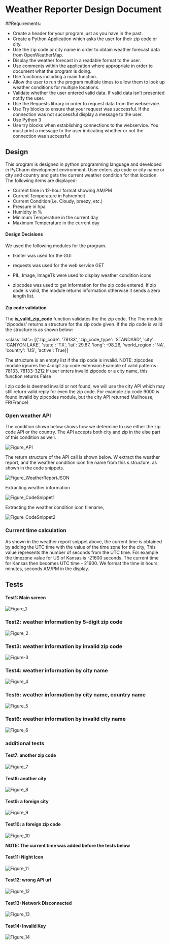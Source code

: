# Weather Reporter Design Document
##Requirements:
- Create a header for your program just as you have in the past.
- Create a Python Application which asks the user for their zip code or city.
- Use the zip code or city name in order to obtain weather forecast data from OpenWeatherMap.
- Display the weather forecast in a readable format to the user.
- Use comments within the application where appropriate in order to document what the program is doing.
- Use functions including a main function.
- Allow the user to run the program multiple times to allow them to look up weather conditions for multiple locations.
- Validate whether the user entered valid data. If valid data isn’t presented notify the user.
- Use the Requests library in order to request data from the webservice.
- Use Try blocks to ensure that your request was successful. If the connection was not successful display a message to the user.
- Use Python 3
- Use try blocks when establishing connections to the webservice. You must print a message to the user indicating whether or not the connection was successful
## Design
This program is designed in python programming language and developed in PyCharm development environment. User enters zip code or city name or 
city and country and gets the current weather condition for that location. The following items are displayed:
- Current time in 12-hour format showing AM/PM
- Current Temperature in Fahrenheit
- Current Condition(i.e. Cloudy, breezy, etc.)
- Pressure in hpa
- Humidity in %
- Minimum Temperature in the current day
- Maximum Temperature in the current day

#### Design Decisions
We used the following modules for the program.

- tkinter was used for the GUI

- requests was used for the web service GET

- PIL, Image, ImageTk were used to display weather condition icons

- zipcodes was used to get information for the zip code entered. If zip code is valid, the module
returns information otherwise it sends a zero length list.

#### Zip code validation
The **is_valid_zip_code** function validates the the zip code. The The module 'zipcodes' returns a structure for the zip
code given. If the zip code is valid the structure is as shown below:

<class 'list'>: [{'zip_code': '78133', 'zip_code_type': 'STANDARD', 'city': 'CANYON LAKE', 'state': 'TX',
'lat': 29.87, 'long': -98.26, 'world_region': 'NA', 'country': 'US', 'active': True}]

The structure is an empty list if the zip code is invalid.
NOTE: zipcodes module ignores the 4-digit zip code extension
Example of valid patterns : 78133, 78133-3212
If user enters invalid zipcode or a city name, this function returns False

I zip code is deemed invalid or not found, we will use the city API
which may still return valid reply for even the zip code.
For example zip code 9000 is found invalid by zipcodes module, but the city API
returned Mullhouse, FR(France)

### Open weather API
The condition shown below shows how we determine to use either the zip code API or the country. 
The API accepts both city and zip in the else part of this condition as well. 

![Figure_API](Doc/WeatherReporter_OpenWeatherAPI.png)

The return structure of the API call is shown below. W extract the weather report, and the weather 
condition icon file name from this s structure. as shown in the code snippets.

![Figure_WeatherReportJSON](Doc/WeatherReporter_WeatherReportJSON.png)

Extracting weather information

![Figure_CodeSnippet1](Doc/WeatherReporter_CodeSnippet1.png)
 
 Extracting the weather condition icon filename,
 
![Figure_CodeSnippet2](Doc/WeatherReporter_CodeSnippet2.png)

### Current time calculation
As shown in the weather report snippet above, the current time is obtained by adding the UTC time with the value 
of the time zone for the city, This value represents the number of seconds from the UTC time. For example the 
timezone value for US  of Kansas is -21600 seconds. The current time for Kansas then becomes UTC time - 21600. 
We format the time in hours, minutes, seconds AM/PM in the display.


## Tests
#### Test1: Main screen
![Figure_1](Doc/WeatherReporter_main_screen.png)

### Test2: weather information by 5-digit zip code
![Figure_2](Doc/WeatherReporter_zipcode.png)

### Test3: weather information by invalid zip code
![Figure-3](Doc/WeatherReporter_InvalidZipCode.png)

### Test4: weather information by city name
![Figure_4](Doc/WeatherReporter_city.png)

### Test5: weather information by city name, country name
![Figure_5](Doc/WeatherReporter_city_and_Country.png)

### Test6: weather information by invalid city name
![Figure_6](Doc/WeatherReporter_invalid_city.png)

### additional tests
#### Test7: another zip code
![Figure_7](Doc/WeatherReporter_AnotherZip.png)

#### Test8: another city
![Figure_8](Doc/WeatherReporter_AnotherCity.png)

#### Test9: a foreign city
![Figure_9](Doc/WeatherReporter_ForeigCity.png)

#### Test10: a foreign zip code
![Figure_10](Doc/WeatherReporter_ForeigZipCode.png)


**NOTE: The current time was added before the tests below**

#### Test11: Night Icon
![Figure_11](Doc/WeatherReporter_NightIcon.png)

#### Test12: wrong API url
![Figure_12](Doc/WeatherReporter_WrongURL.png)

#### Test13: Network Disconnected
![Figure_13](Doc/WeatherReporter_NetworkDisconnected.png)

#### Test14: Invalid Key
![Figure_14](Doc/WeatherReporter_InvalidKey.png)